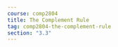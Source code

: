 ```yaml
---
course: comp2804
title: The Complement Rule
tag: comp2804-the-complement-rule
section: "3.3"
---
```

